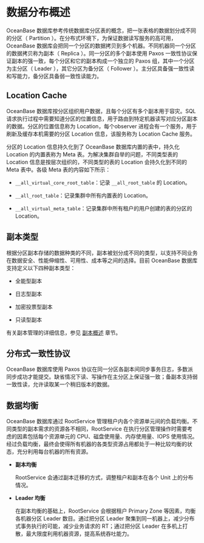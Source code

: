数据分布概述
===========================

OceanBase 数据库参考传统数据库分区表的概念，把一张表格的数据划分成不同的分区（ Partition ）。在分布式环境下，为保证数据读写服务的高可用，OceanBase 数据库会把同一个分区的数据拷贝到多个机器。不同机器同一个分区的数据拷贝称为副本（ Replica ）。同一分区的多个副本使用 Paxos 一致性协议保证副本的强一致，每个分区和它的副本构成一个独立的 Paxos 组，其中一个分区为主分区（ Leader ），其它分区为备分区（ Follower ）。主分区具备强一致性读和写能力，备分区具备弱一致性读能力。

Location Cache
-----------------------------------

OceanBase 数据库按分区组织用户数据，且每个分区有多个副本用于容灾。SQL 请求执行过程中需要知道分区的位置信息，用于路由到特定机器读写对应分区副本的数据。分区的位置信息称为 Location，每个observer 进程会有一个服务，用于刷新及缓存本机需要的分区 Location 信息，该服务称为 Location Cache 服务。

分区的 Location 信息持久化到了 OceanBase 数据库内置的表中，持久化 Location 的内置表称为 Meta 表。为解决集群自举的问题，不同类型表的 Location 信息是按层次组织的，不同类型的表的 Location 会持久化到不同的 Meta 表中。各级 Meta 表的内容如下所示：

* `__all_virtual_core_root_table`：记录 `__all_root_table` 的 Location。

* `__all_root_table`：记录集群中所有内置表的 Location。

* `__all_virtual_meta_table`：记录集群中所有租户的用户创建的表的分区的 Location。

副本类型
-------------------------

根据分区副本存储的数据种类的不同，副本被划分成不同的类型，以支持不同业务在数据安全、性能伸缩性、可用性、成本等之间的选择。目前 OceanBase 数据库支持定义以下四种副本类型：

* 全能型副本

* 日志型副本

* 加密投票型副本

* 只读型副本

有关副本管理的详细信息，参见 [副本概述](3.manage-replicas/1.administrator-guide-overview-of-replicas.md) 章节。

分布式一致性协议
-----------------------------

OceanBase 数据库使用 Paxos 协议在同一分区各副本间同步事务日志，多数派同步成功才能提交。缺省情况下读、写操作在主分区上保证强一致；备副本支持弱一致性读，允许读取某一个稍旧版本的数据。

数据均衡
-------------------------

OceanBase 数据库通过 RootService 管理租户内各个资源单元间的负载均衡。不同类型的副本需求的资源各不相同，RootService 在执行分区管理操作时需要考虑的因素包括每个资源单元的 CPU、磁盘使用量、内存使用量、IOPS 使用情况。经过负载均衡，最终会使得所有机器的各类型资源占用都处于一种比较均衡的状态，充分利用每台机器的所有资源。

* **副本均衡**

  RootService 会通过副本迁移的方式，调整租户和副本在各个 Unit 上的分布情况。
  
* **Leader 均衡**

  在副本均衡的基础上，RootService 会根据租户 Primary Zone 等因素，均衡各机器分区 Leader 数目。通过把分区 Leader 聚集到同一机器上，减少分布式事务执行的可能，减少业务请求的 RT；通过把分区 Leader 在多机上打散，最大限度利用机器资源，提高系统吞吐能力。
